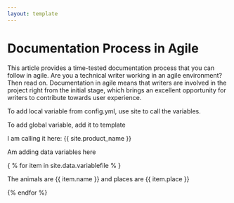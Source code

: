 ```yaml
---
layout: template
---
```

# Documentation Process in Agile

This article provides a time-tested documentation process that you can follow in agile. Are you a technical writer working in an agile environment? Then read on.
Documentation in agile means that writers are involved in the project right from the initial stage, which brings an excellent opportunity for writers to contribute towards user experience. 

To add local variable from config.yml, use site to call the variables.

To add global variable, add it to template

I am calling it here: {{ site.product_name }}

Am adding data variables here

{ % for item in site.data.variablefile % }

The animals are {{ item.name }} and places are {{ item.place }}

{% endfor %}
